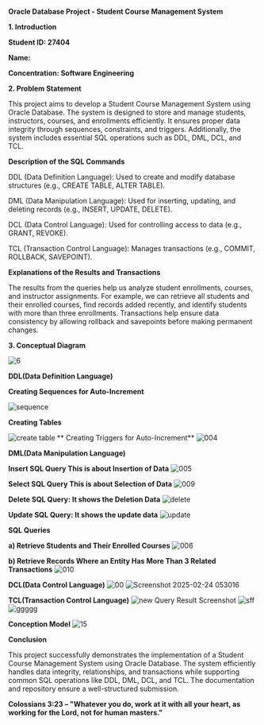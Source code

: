 **Oracle Database Project - Student Course Management System**

**1. Introduction**

**Student ID: 27404**

**Name:**

**Concentration: Software Engineering**

**2. Problem Statement**

This project aims to develop a Student Course Management System using Oracle Database. The system is designed to store and manage students, instructors, courses, and enrollments efficiently. It ensures proper data integrity through sequences, constraints, and triggers. Additionally, the system includes essential SQL operations such as DDL, DML, DCL, and TCL.


 **Description of the SQL Commands**

DDL (Data Definition Language): Used to create and modify database structures (e.g., CREATE TABLE, ALTER TABLE).

DML (Data Manipulation Language): Used for inserting, updating, and deleting records (e.g., INSERT, UPDATE, DELETE).

DCL (Data Control Language): Used for controlling access to data (e.g., GRANT, REVOKE).

TCL (Transaction Control Language): Manages transactions (e.g., COMMIT, ROLLBACK, SAVEPOINT).

**Explanations of the Results and Transactions**

The results from the queries help us analyze student enrollments, courses, and instructor assignments. For example, we can retrieve all students and their enrolled courses, find records added recently, and identify students with more than three enrollments. Transactions help ensure data consistency by allowing rollback and savepoints before making permanent changes.

**3. Conceptual Diagram**

![6](https://github.com/user-attachments/assets/57b35de9-7100-4435-8275-5cedc6f630a9)


**DDL(Data Definition Language)**

**Creating Sequences for Auto-Increment**

![sequence](https://github.com/user-attachments/assets/7a33f019-dab3-41a6-8d6b-006553e7d4b5)

 **Creating Tables**
 
 ![create table](https://github.com/user-attachments/assets/14abac5c-4030-4f5a-8dde-8560ebbe97c1)
** Creating Triggers for Auto-Increment**
 ![004](https://github.com/user-attachments/assets/a055edad-39e9-45c2-8ed4-2ee436dcb888)
 
 **DML(Data Manipulation Language)**

**Insert SQL Query This is about Insertion of Data**
![005](https://github.com/user-attachments/assets/cc4ee695-4121-45e5-b961-f5d6f515f159)

**Select SQL Query This is about Selection of Data**
![009](https://github.com/user-attachments/assets/feddc7b5-5475-4f3c-ac18-c3b3839f762b)

**Delete SQL Query: It shows the Deletion Data**
![delete](https://github.com/user-attachments/assets/f58cdac0-7f31-40a7-b4d4-e8ab0c99c0e7)

**Update SQL Query: It shows the update  data**
![update ](https://github.com/user-attachments/assets/d10dacae-31d4-4796-9458-7034c87936f2)

**SQL Queries**

**a) Retrieve Students and Their Enrolled Courses**
![006](https://github.com/user-attachments/assets/85f1ee54-a865-45b2-80f8-18235fb5c25a)

**b) Retrieve Records Where an Entity Has More Than 3 Related Transactions**
![010](https://github.com/user-attachments/assets/af654eb3-6647-438e-b12c-4c32be35020f)

**DCL(Data Control Language)**
![00](https://github.com/user-attachments/assets/6b60f109-b9c0-49ca-a1fe-e56a54f7c88d)
![Screenshot 2025-02-24 053016](https://github.com/user-attachments/assets/699ac7fd-1305-4dc9-b1e0-f62f409b4cbb)

**TCL(Transaction Control Language)**
![new](https://github.com/user-attachments/assets/d80e31a1-0097-438d-9436-09fbdb26bb3c)
Query Result Screenshot
![sff](https://github.com/user-attachments/assets/56453c36-9f6c-4f16-bc61-087e92138d66)
![ggggg](https://github.com/user-attachments/assets/2b59bad7-b596-49cd-8043-02e7b5f95947)

**Conception Model**
![15](https://github.com/user-attachments/assets/36d53920-e4b0-43d0-8832-3d307036e849)

**Conclusion**

This project successfully demonstrates the implementation of a Student Course Management System using Oracle Database. The system efficiently handles data integrity, relationships, and transactions while supporting common SQL operations like DDL, DML, DCL, and TCL. The documentation and repository ensure a well-structured submission.



**Colossians 3:23 – "Whatever you do, work at it with all your heart, as working for the Lord, not for human masters."**
